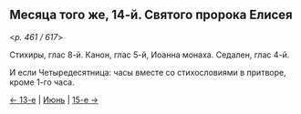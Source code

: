 
## Месяца того же, 14-й. Святого пророка Елисея

<*p. 461 / 617*>

Стихиры, глас 8-й. Канон, глас 5-й, Иоанна монаха. Седален, глас 4-й.

И если Четыредесятница: часы вместе со стихословиями в притворе, кроме 1-го часа. 

[← 13-е](06_13_EUR.ru.md) | [Июнь](README.md#14-й) | [15-е →](06_15_EUR.ru.md)
